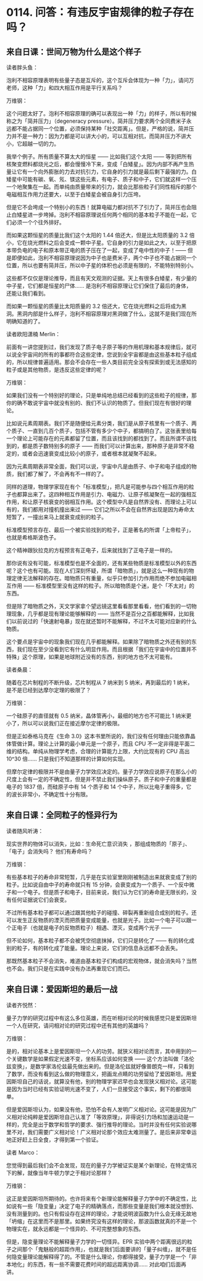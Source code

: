 # 0114. 问答：有违反宇宙规律的粒子存在吗？

## 来自日课：世间万物为什么是这个样子

读者胖头鱼：

泡利不相容原理表明有些量子态是互斥的，这个互斥会体现为一种「力」，请问万老师，这种「力」和四大相互作用是平行关系吗？

万维钢：

这个问题太好了。泡利不相容原理的确可以表现出一种「力」的样子，所以有时候称之为「简并压力」（degeneracy pressure）。简并压力要求两个全同费米子永远都不能占据同一个位置，必须保持某种「社交距离」。但是，严格的说，简并压力并不是一种力：因为力都是可以讲大小的，可以互相对抗，而简并压力不讲大小，它超越一切的力。

我举个例子。所有质量不算太大的恒星 —— 比如我们这个太阳 —— 等到把所有核聚变燃料都烧光之后，都会慢慢冷下来，变成「白矮星」。因为内部不再产生热量让它有一个向外膨胀的力去对抗引力，它自身的引力就是最后剩下最强的力。白矮星中可能有碳、氧、氖、镁这些元素，有电子、质子和中子，它们就这样一个压一个地聚集在一起。而单纯由质量带来的引力，就会比那些粒子们同性相斥的那个电磁相互作用力还要大，以至于白矮星会被自身引力压垮。

但是它不会垮成一个特别小的东西！就算电磁力都对抗不了引力了，简并压也会阻止白矮星进一步垮掉。泡利不相容原理说任何两个相同的基本粒子不能在一起，它们必须一个个往外排好。

而如果这颗恒星的质量比我们这个太阳的 1.44 倍还大，但是比太阳质量的 3.2 倍小，它在烧光燃料之后会变成一颗中子星。它自身的引力是如此之大，以至于把原本带负电的电子和原本带正电的质子压在了一起，变成了电中性的中子！—— 但是即便如此，泡利不相容原理说因为中子也是费米子，两个中子也不能占据同一个位置，所以也要有简并压，所以中子星的体积也必须是有限的，不能特别特别小。

这些都不仅仅是理论推导，而且有天文观测的证据。天上有很多白矮星，有少量的中子星，它们都是恒星的尸体…… 是泡利不相容原理让它们保住了最后的身体，还能让我们看到。

而如果一颗恒星的质量比太阳质量的 3.2 倍还大，它在烧光燃料之后将成为黑洞。黑洞内部是什么样子，泡利不相容原理对黑洞做了什么，这就不是我们现在所明确知道的了。

读者欧阳潇楠 Merlin：

前面有一讲您提到过，我们发现了质子电子原子等的作用机理和基本规律后，就可以说全宇宙间的所有的事都符合这些定律，您说到全宇宙都是由这些基本粒子组成的，所以规律普遍适用。那会不会存在一些人类目前完全没有探索到或无法感知的粒子或是其他物质，是违反这些定律的呢？

万维钢：

如果我们没有一个特别好的理论，只是单纯地总结已经看到的这些粒子的规律，那你的确不敢说宇宙中就没有别的、我们不认识的物质了。但我们现在有很好的理论。

比如说元素周期表。我们不是随便给元素分类，我们是从原子核里有一个质子、两个质子、一直到几百个质子，包括不管有多少个中子，都搞明白了。这张表里给每一个理论上可能存在的元素都留了位置，而且该找到的都找到了。而且所谓不该找到的，都是质子数特别多的原子 —— 而我们可以计算出来，那种原子是非常不稳定的，或者会迅速衰变成比较小的原子，或者根本就凝聚不起来。

因为元素周期表非常全面，我们可以说，宇宙中凡是由质子、中子和电子组成的物质，我们都了解了，不会再有不一样的了。

同样的道理，物理学家现在有个「标准模型」，把凡是可能参与四个相互作用的粒子也都算出来了。这四种相互作用是引力、电磁力、让原子核凝聚在一起的强相互作用，和让原子核衰变的弱相互作用。这个模型中凡是自然界没有、而理论上可以有的，我们都用对撞机撞出来过 —— 它们之所以不会在自然界出现是因为寿命太短暂了，一撞出来马上就衰变成别的粒子。

标准模型预言存在、最后一个被实验找到的粒子，正是著名的所谓「上帝粒子」，也就是希格斯波色子。

这个精神跟狄拉克的方程预言有正电子，后来就找到了正电子是一样的。

那你说有没有可能，标准模型也是不全面的，还有某些物质是标准模型以外的东西呢？这个也有可能。现在人们深刻怀疑，所谓「暗物质」，就是这么一种现有的物理定律无法解释的存在。暗物质只有重量，似乎只参加引力作用而绝不参加电磁相互作用 —— 标准模型里没有这样的粒子。所以暗物质是个迷，是个「不太对」的东西。

但是除了暗物质之外，天文学家拿个望远镜这里看看那里看看，他们看到的一切物理现象，几乎都是现有理论能够解释的 —— 当然不是百分之百都能解释，比如我们以前说过的「快速射电暴」现在就还暂时不能解释，不过不太可能对应新的什么物质。

这个要点是宇宙中的现象我们现在几乎都能解释。如果除了暗物质之外还有别的东西，我们现在至少没看到它有什么明显作用。而且根据「我们在宇宙中的位置并不特殊」这个原理，如果是地球附近没有的东西，别的地方也不太可能有。

读者桑晨：

随着在芯片制程的不断升级，芯片制程从 7 纳米到 5 纳米，再到最后的 1 纳米，是不是已经到达摩尔定理的极限了？

万维钢：

一个硅原子的直径就有 0.5 纳米，晶体管再小，最细的地方也不可能比 1 纳米更小了，所以可以说我们正在接近摩尔定律的极限。

但是正如泰格马克在《生命 3.0》这本书里所说的，我们没有任何理由只能依靠晶体管做计算。理论上计算的最小单元是一个原子，而且 CPU 不一定非得是平面二维的结构。单纯从物理学考虑，合理的计算能力上限，大约比现有的 CPU 高出 10^30 倍…… 只是我们不知道那样的计算如何实现。

但摩尔定律的极限并不是由量子力学效应决定的。量子力学效应说原子在那么小的尺度上会有一定的不确定性，但是并不禁止我们操纵原子。质子和中子的重量都是电子的 1837 倍，而硅原子中有 14 个质子和 14 个中子，所以比电子重得多，它的波长非常小，不确定性十分有限。

## 来自日课：全同粒子的怪异行为

读者随风听涛：

现实世界的物体可以消失，比如：生命死亡意识消失 ，那组成物质的「原子」、「电子」会消失吗？ 他们有寿命吗？

万维钢：

有些基本粒子的寿命非常短暂，几乎是在实验室里刚刚被制造出来就衰变成了别的粒子。比如说自由中子的寿命就只有 15 分钟，会衰变成为一个质子、一个反中微子和一个电子。但是质子和电子，目前来说，我们认为它们的寿命是无限长的，没有任何证据说它们会衰变。

不过所有基本粒子都可以通过跟其他粒子的碰撞、碎裂再重新组合成别的粒子。还可以发生正反物质的湮灭而把质量变成能量，也就是光子。比如一个电子可以跟一个正电子（也就是电子的反物质粒子）相遇、湮灭，变成两个光子 ——

但不论如何，基本粒子都不会被凭空彻底抹掉，它们只是转化了 —— 有的转化成别的粒子，有的转化成了能量。理论上来说，它们的信息永远都不会丢失。

那既然基本粒子不会消失，难道由基本粒子们构成的宏观物体，就会消失吗？当然也不会。我们只是在实践中没有办法再重现它们而已。

## 来自日课：爱因斯坦的最后一战

读者齐悦然：

量子力学的研究过程中有这么多位英雄，而在听相对论的时候我感觉只是爱因斯坦一个人在研究，请问相对论的研究过程中还有其他的英雄吗？

万维钢：

是的，相对论基本上是爱因斯坦一个人的功劳。就狭义相对论而言，其中用到的一个关键数学是如果假定光速不变，坐标系应该如何变换 —— 这个方法叫做「洛伦兹变换」，是数学家洛伦兹最先做出来的。但是洛伦兹就好像普朗克一样，只看到了数学，而没有看到这么做的物理意义，把画龙点睛的功劳留给了爱因斯坦。用爱因斯坦自己的话说，就算没有他，别的物理学家迟早也会发现狭义相对论。这可能是因为当时已经有实验证明光速不变了，人们一旦接受这个事实，剩下的都很简单。

但是爱因斯坦认为，如果没有他，恐怕不会有人发明广义相对论。这可能是因为广义相对论纯粹是爱因斯坦自己认准了「等效原理」，非得说引力场和加速运动是一样的，完全是出于数学和哲学的要求、强行推导的理论。当时并没有任何实验说哪里不对，我们需要广义相对论！广义相对论那个效应太难测量了。是后来非常幸运地正好赶上日全食，才得到第一个验证。

读者 Marco：

您觉得到最后我们会不会发现，现在的量子力学被证实是某个新理论，在特定情况下的解，就像当年牛顿力学之于相对论那样？

万维钢：

这正是爱因斯坦所期待的。也许将来有个新理论能解释量子力学中的不确定性，比如说有一些「隐变量」决定了电子的精确落点，而那些变量是我们根本就没想到、没有测量到的。也只有假设存在这样的理论，才能说明波函数为什么会无缘无故地「坍缩」在这里而不是那里。如果终究没有这样的理论，那波函数就真的不是一个物理实在，就永远都是一个怪异的、不可完整想象的东西。

但是，隐变量理论不能解释量子力学的一切怪异。EPR 实验中两个距离很远的粒子之间那个「鬼魅般的超距作用」，也就是我们后面要讲的「量子纠缠」，就不是任何隐变量理论能解释得了的。不管是什么理论，你都得接受，量子力学是一个「非本地化」的东西，有一些不需要花费时间的超远距离协调…… 对此咱们后面再讲。